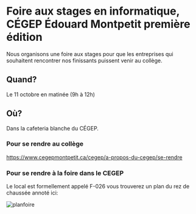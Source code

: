 # Foire aux stages en informatique, CÉGEP Édouard Montpetit première édition

Nous organisons une foire aux stages pour que les entreprises qui souhaitent rencontrer nos finissants puissent venir au collège.

## Quand?

Le 11 octobre en matinée (9h à 12h)

## Où?

Dans la cafeteria blanche du CÉGEP. 

### Pour se rendre au collège
https://www.cegepmontpetit.ca/cegep/a-propos-du-cegep/se-rendre

### Pour se rendre à la foire dans le CEGEP

Le local est formellement appelé F-026 vous trouverez un plan du rez de chaussée annoté ici:

![ planfoire](https://github.com/departement-info-cem/stages/assets/372085/91d44de2-fda6-4d01-a54c-6f0209c6e75f)

